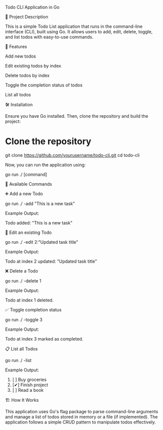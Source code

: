 Todo CLI Application in Go

📌 Project Description

This is a simple Todo List application that runs in the command-line interface (CLI), built using Go. It allows users to add, edit, delete, toggle, and list todos with easy-to-use commands.

🚀 Features

Add new todos

Edit existing todos by index

Delete todos by index

Toggle the completion status of todos

List all todos

🛠 Installation

Ensure you have Go installed. Then, clone the repository and build the project:

# Clone the repository
git clone https://github.com/yourusername/todo-cli.git
cd todo-cli



Now, you can run the application using:

go run ./ [command]

📜 Available Commands

➕ Add a new Todo

go run ./ -add "This is a new task"

Example Output:

Todo added: "This is a new task"

📝 Edit an existing Todo

go run ./ -edit 2:"Updated task title"

Example Output:

Todo at index 2 updated: "Updated task title"

❌ Delete a Todo

go run ./ -delete 1

Example Output:

Todo at index 1 deleted.

✅ Toggle completion status

go run ./ -toggle 3

Example Output:

Todo at index 3 marked as completed.

📋 List all Todos

go run ./ -list

Example Output:

1. [ ] Buy groceries
2. [✔] Finish project
3. [ ] Read a book

🏗 How It Works

This application uses Go's flag package to parse command-line arguments and manage a list of todos stored in memory or a file (if implemented). The application follows a simple CRUD pattern to manipulate todos effectively.


